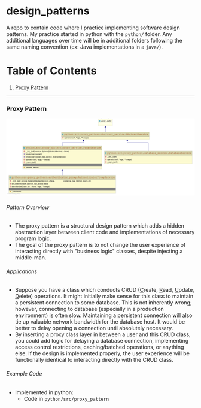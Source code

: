 # design_patterns
A repo to contain code where I practice implementing software design patterns.
My practice started in python with the `python/` folder. Any additional languages over 
time will be in additional folders following the same naming convention (ex: Java 
implementations in a `java/`).


# Table of Contents
1. [Proxy Pattern](#proxy-pattern)

---

### Proxy Pattern 
![](resources/:Users:concord:Documents:Projects:design_patterns:python:src:proxy_pattern_uml.png )
###### Pattern Overview
* The proxy pattern is a structural design pattern which adds a hidden abstraction layer 
  between client code and implementations of necessary program logic.
* The goal of the proxy pattern is to not change the user experience of interacting 
  directly with "business logic" classes, despite injecting a middle-man.
  
###### Applications
* Suppose you have a class which conducts CRUD (<u>C</u>reate, <u>R</u>ead, <u>U</u>pdate, 
  <u>D</u>elete) operations. It might initially make sense for this class to maintain a
  persistent connection to some database. This is not inherently wrong; however, 
  connecting to database (especially in a production environment) is often slow. 
  Maintaining a persistent connection will also tie up valuable network bandwidth for the 
  database host. It would be better to delay opening a connection until absolutely 
  necessary.
* By inserting a proxy class layer in between a user and this CRUD class, you could add 
  logic for delaying a database connection, implementing access control restrictions,
  caching/batched operations, or anything else. If the design is implemented properly,
  the user experience will be functionally identical to interacting directly with the
  CRUD class.
  
###### Example Code
* Implemented in python:
    * Code in `python/src/proxy_pattern`

